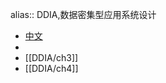 alias:: DDIA,数据密集型应用系统设计

- [中文](https://github.com/Vonng/ddia/tree/master)
-
- [[DDIA/ch3]]
- [[DDIA/ch4]]